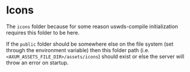 # Icons

The `icons` folder because for some reason uswds-compile initialization requires this folder to be here.

If the `public` folder should be somewhere else on the file system (set through the environment variable) then this folder path (i.e. `<AXUM_ASSETS_FILE_DIR>/assets/icons`) should exist or else the server will throw an error on startup.
